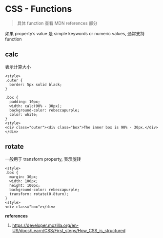 # CSS - Functions

> 具体 function 查看 MDN references 部分

如果 property’s value 是 simple keywords or numeric values, 通常支持 function

## calc

表示计算大小

```
<style>
.outer {
  border: 5px solid black;
}

.box {
  padding: 10px;
  width: calc(90% - 30px);
  background-color: rebeccapurple;
  color: white;
}
<style>
<div class="outer"><div class="box">The inner box is 90% - 30px.</div></div>
```

## rotate

一般用于 transform property, 表示旋转

```
<style>
.box {
  margin: 30px;
  width: 100px;
  height: 100px;
  background-color: rebeccapurple;
  transform: rotate(0.8turn);
}
<style>
<div class="box"></div>
```



**references**

1. https://developer.mozilla.org/en-US/docs/Learn/CSS/First_steps/How_CSS_is_structured

